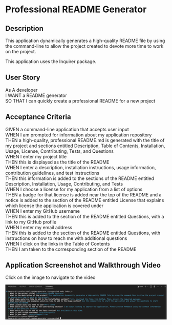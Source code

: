 # Professional README Generator

## Description

This application dynamically generates a high-quality README file by using the 
command-line to allow the project created to devote more time to work
on the project.  

This application uses the Inquirer package.

## User Story

As A developer  
I WANT a README generator  
SO THAT I can quickly create a professional README for a new project

## Acceptance Criteria

GIVEN a command-line application that accepts user input  
WHEN I am prompted for information about my application repository  
THEN a high-quality, professional README.md is generated with the title of my project and sections entitled Description, Table of Contents, Installation, Usage, License, Contributing, Tests, and Questions  
WHEN I enter my project title  
THEN this is displayed as the title of the README  
WHEN I enter a description, installation instructions, usage information, contribution guidelines, and test instructions  
THEN this information is added to the sections of the README entitled Description, Installation, Usage, Contributing, and Tests  
WHEN I choose a license for my application from a list of options  
THEN a badge for that license is added near the top of the README and a notice is added to the section of the README entitled License that explains which license the application is covered under  
WHEN I enter my GitHub username  
THEN this is added to the section of the README entitled Questions, with a link to my GitHub profile  
WHEN I enter my email address  
THEN this is added to the section of the README entitled Questions, with instructions on how to reach me with additional questions  
WHEN I click on the links in the Table of Contents  
THEN I am taken to the corresponding section of the README  

## Application Screenshot and Walkthrough Video

Click on the image to navigate to the video

[<img src='https://github.com/cesaralonsogarcia/professional-readme-generator/blob/main/images/professional-readme-generator.png'>](https://watch.screencastify.com/v/E1QlCe0k1U2VUSrPW0bN "Professional README Generator")
